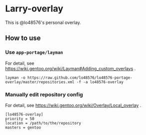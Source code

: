 # Larry-overlay

This is @lo48576's personal overlay.

## How to use
### Use `app-portage/layman`
For detail, see https://wiki.gentoo.org/wiki/Layman#Adding_custom_overlays .

```
layman -o https://raw.github.com/lo48576/lo48576-portage-overlay/master/repositories.xml -f -a lo48576-overlay
```

### Manually edit repository config
For detail, see https://wiki.gentoo.org/wiki/Overlay/Local_overlay .

```
[lo48576-overlay]
priority = 50
location = /path/to/the/repository
masters = gentoo
```
